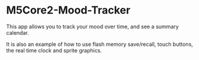 # M5Core2-Mood-Tracker
This app allows you to track your mood over time, and see a summary calendar. 

It is also an example of how to use flash memory save/recall, touch buttons, the real time clock and sprite graphics.   
